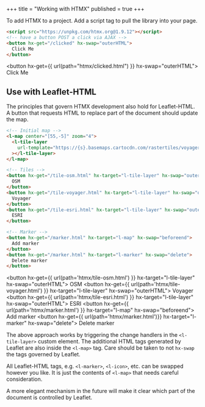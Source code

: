+++
title = "Working with HTMX"
published = true
+++

To add HTMX to a project.
Add a script tag to pull the library into your page.

```html
<script src="https://unpkg.com/htmx.org@1.9.12"></script>
<!-- have a button POST a click via AJAX -->
<button hx-get="/clicked" hx-swap="outerHTML">
  Click Me
</button>
```

<script src="https://unpkg.com/htmx.org@1.9.12"></script>
<button hx-get={{ url(path="htmx/clicked.html") }} hx-swap="outerHTML">
  Click Me
</button>

## Use with Leaflet-HTML

The principles that govern HTMX development also hold for Leaflet-HTML.
A button that requests HTML to replace part of the document should update the map.

```html
<!-- Initial map -->
<l-map center="[55,-5]" zoom="4">
  <l-tile-layer
    url-template="https://{s}.basemaps.cartocdn.com/rastertiles/voyager/{z}/{x}/{y}{r}.png"
  ></l-tile-layer>
</l-map>

<!-- Tiles -->
<button hx-get="/tile-osm.html" hx-target="l-tile-layer" hx-swap="outerHTML">
  OSM
</button>
<button hx-get="/tile-voyager.html" hx-target="l-tile-layer" hx-swap="outerHTML">
  Voyager
</button>
<button hx-get="/tile-esri.html" hx-target="l-tile-layer" hx-swap="outerHTML">
  ESRI
</button>

<!-- Marker -->
<button hx-get="/marker.html" hx-target="l-map" hx-swap="beforeend">
  Add marker
</button>
<button hx-get="/marker.html" hx-target="l-marker" hx-swap="delete">
  Delete marker
</button>
```

<l-map center="[55,-5]" zoom="4">
  <l-tile-layer
    url-template="https://{s}.basemaps.cartocdn.com/rastertiles/voyager/{z}/{x}/{y}{r}.png"
  ></l-tile-layer>
  <l-circle radius="10000.0" lat-lng="[55, -5]"></l-circle>
  <l-rectangle weight="1" lat-lng="[[53, -5], [54, -6]]" color="hotpink"></l-rectangle>
  <l-polyline line-cap="square" lat-lng="[[55, -5], [55, -7]]"></l-polyline>
</l-map>

<button hx-get={{ url(path='htmx/tile-osm.html') }} hx-target="l-tile-layer" hx-swap="outerHTML">
  OSM
</button>
<button hx-get={{ url(path='htmx/tile-voyager.html') }} hx-target="l-tile-layer" hx-swap="outerHTML">
  Voyager
</button>
<button hx-get={{ url(path='htmx/tile-esri.html') }} hx-target="l-tile-layer" hx-swap="outerHTML">
  ESRI
</button>
<button hx-get={{ url(path='htmx/marker.html') }} hx-target="l-map" hx-swap="beforeend">
  Add marker
</button>
<button hx-get={{ url(path='htmx/marker.html')}} hx-target="l-marker" hx-swap="delete">
  Delete marker
</button>

The above approach works by triggering the change handlers in the `<l-tile-layer>` custom element.
The additional HTML tags generated by Leaflet are also inside the `<l-map>` tag.
Care should be taken to not `hx-swap` the tags governed by Leaflet.

All Leaflet-HTML tags, e.g. `<l-marker>`, `<l-icon>`, etc. can be swapped however you like.
It is just the contents of `<l-map>` that needs careful consideration.

A more elegant mechanism in the future will make it clear which part of the document is controlled by Leaflet.


